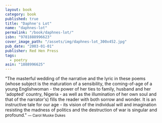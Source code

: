 ```yaml
---
layout: book
category: book
published: true
title: "Daphne's Lot"
name: "daphnes-lot"
permalink: "/book/daphnes-lot/"
isbn: "9781888996623"
cover_image_path: "/assets/img/daphnes-lot_300x452.jpg"
pub_date: "2003-01-01"
publisher: Red Hen Press
tags: 
  - poetry
asin: "1888996625"
---
```


 "The masterful wedding of the narrative and the lyric in these poems (whose subject is the maturation of a sensibility, the coming-of-age of a young Englishwoman - the power of her ties to family, husband and her 'adopted' country, Nigeria - as well as the illumination of her own soul and that of the narrator's) fills the reader with both sorrow and wonder. It is an instructive tale for our age - its vision of the individual will and imagination resisting the madness of politics and the destruction of war is singular and profound."
 <small>— Carol Muske Dukes</small>